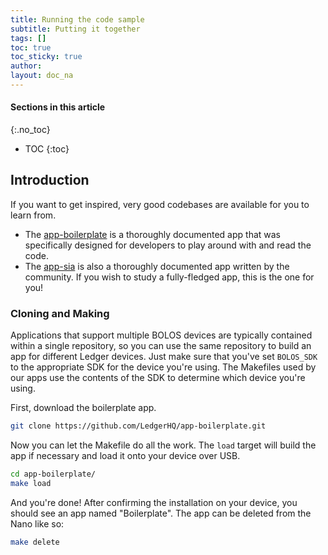 ```yaml
---
title: Running the code sample
subtitle: Putting it together
tags: []
toc: true
toc_sticky: true
author:
layout: doc_na
---
```


#### Sections in this article
{:.no_toc}
* TOC
{:toc}

## Introduction

<!-- Not much documentation has been written yet (work in progress!) regarding the exact steps to follow to write apps. However, very good codebases are available for you to learn from.-->
If you want to get inspired, very good codebases are available for you to learn from.

-   The [app-boilerplate](https://github.com/LedgerHQ/app-boilerplate.git) is a thoroughly documented app that was specifically designed for developers to play around with and read the code.
-   The [app-sia](https://github.com/LedgerHQ/app-sia.git) is also a thoroughly documented app written by the community. If you wish to study a fully-fledged app, this is the one for you!

### Cloning and Making

Applications that support multiple BOLOS devices are typically contained within a single repository, so you can use the same repository to build an app for different Ledger devices. Just make sure that you've set `BOLOS_SDK` to the appropriate SDK for the device you're using. The Makefiles used by our apps use the contents of the SDK to determine which device you're using.

First, download the boilerplate app.

```bash
git clone https://github.com/LedgerHQ/app-boilerplate.git
```

Now you can let the Makefile do all the work. The `load` target will build the app if necessary and load it onto your device over USB.

```bash
cd app-boilerplate/
make load
```

And you're done! After confirming the installation on your device, you should see an app named "Boilerplate". The app can be deleted from the Nano like so:

```bash
make delete
```
